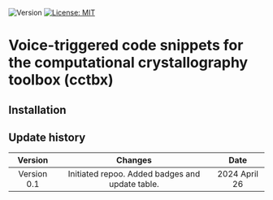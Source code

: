 ![Version](https://img.shields.io/static/v1?label=cctbx-voice-in&message=0.1&color=brightcolor)
[![License: MIT](https://img.shields.io/badge/License-MIT-blue.svg)](https://opensource.org/licenses/MIT)


# Voice-triggered code snippets for the computational crystallography toolbox (cctbx)


## Installation





## Update history

|Version      | Changes                                                                                                                                    | Date                 |
|:-----------:|:------------------------------------------------------------------------------------------------------------------------------------------:|:--------------------:|
| Version 0.1 |  Initiated repoo. Added badges and update table.                                                                                           | 2024 April 26        |
